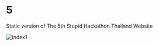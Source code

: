 # 5

Static version of The 5th Stupid Hackathon Thailand Website

![index1](https://user-images.githubusercontent.com/28398789/128151508-daa93351-cc65-4d26-83e0-b30eb46e6e0e.png)
